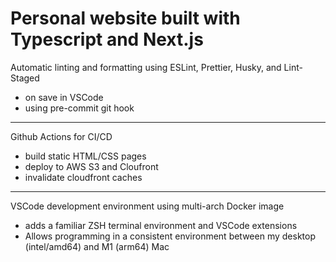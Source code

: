 # Personal website built with Typescript and Next.js

Automatic linting and formatting using ESLint, Prettier, Husky, and Lint-Staged

- on save in VSCode
- using pre-commit git hook

---

Github Actions for CI/CD

- build static HTML/CSS pages
- deploy to AWS S3 and Cloufront
- invalidate cloudfront caches

---

VSCode development environment using multi-arch Docker image

- adds a familiar ZSH terminal environment and VSCode extensions
- Allows programming in a consistent environment between my desktop (intel/amd64) and M1 (arm64) Mac
